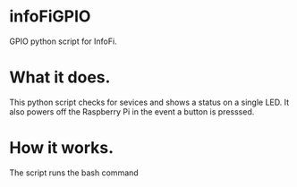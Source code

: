 # infoFiGPIO
GPIO python script for InfoFi.


# What it does.

This python script checks for sevices and shows a status on a single LED. It also powers off the Raspberry Pi in the event a button is presssed.


# How it works.

The script runs the bash command 
